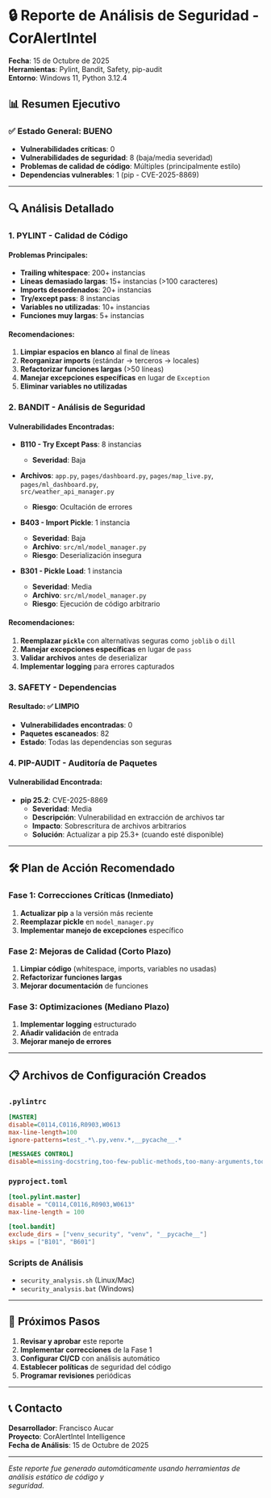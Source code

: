 # 🔒 Reporte de Análisis de Seguridad - CorAlertIntel

**Fecha**: 15 de Octubre de 2025  
**Herramientas**: Pylint, Bandit, Safety, pip-audit  
**Entorno**: Windows 11, Python 3.12.4  

## 📊 Resumen Ejecutivo

### ✅ **Estado General: BUENO**
- **Vulnerabilidades críticas**: 0
- **Vulnerabilidades de seguridad**: 8 (baja/media severidad)
- **Problemas de calidad de código**: Múltiples (principalmente estilo)
- **Dependencias vulnerables**: 1 (pip - CVE-2025-8869)

---

## 🔍 **Análisis Detallado**

### **1. PYLINT - Calidad de Código**

#### **Problemas Principales:**
- **Trailing whitespace**: 200+ instancias
- **Líneas demasiado largas**: 15+ instancias (>100 caracteres)
- **Imports desordenados**: 20+ instancias
- **Try/except pass**: 8 instancias
- **Variables no utilizadas**: 10+ instancias
- **Funciones muy largas**: 5+ instancias

#### **Recomendaciones:**
1. **Limpiar espacios en blanco** al final de líneas
2. **Reorganizar imports** (estándar → terceros → locales)
3. **Refactorizar funciones largas** (>50 líneas)
4. **Manejar excepciones específicas** en lugar de `Exception`
5. **Eliminar variables no utilizadas**

### **2. BANDIT - Análisis de Seguridad**

#### **Vulnerabilidades Encontradas:**
- **B110 - Try Except Pass**: 8 instancias
  - **Severidad**: Baja
- **Archivos**: `app.py`, `pages/dashboard.py`, `pages/map_live.py`, `pages/ml_dashboard.py`, \
      `src/weather_api_manager.py`
  - **Riesgo**: Ocultación de errores

- **B403 - Import Pickle**: 1 instancia
  - **Severidad**: Baja
  - **Archivo**: `src/ml/model_manager.py`
  - **Riesgo**: Deserialización insegura

- **B301 - Pickle Load**: 1 instancia
  - **Severidad**: Media
  - **Archivo**: `src/ml/model_manager.py`
  - **Riesgo**: Ejecución de código arbitrario

#### **Recomendaciones:**
1. **Reemplazar `pickle`** con alternativas seguras como `joblib` o `dill`
2. **Manejar excepciones específicas** en lugar de `pass`
3. **Validar archivos** antes de deserializar
4. **Implementar logging** para errores capturados

### **3. SAFETY - Dependencias**

#### **Resultado: ✅ LIMPIO**
- **Vulnerabilidades encontradas**: 0
- **Paquetes escaneados**: 82
- **Estado**: Todas las dependencias son seguras

### **4. PIP-AUDIT - Auditoría de Paquetes**

#### **Vulnerabilidad Encontrada:**
- **pip 25.2**: CVE-2025-8869
  - **Severidad**: Media
  - **Descripción**: Vulnerabilidad en extracción de archivos tar
  - **Impacto**: Sobrescritura de archivos arbitrarios
  - **Solución**: Actualizar a pip 25.3+ (cuando esté disponible)

---

## 🛠️ **Plan de Acción Recomendado**

### **Fase 1: Correcciones Críticas (Inmediato)**
1. **Actualizar pip** a la versión más reciente
2. **Reemplazar pickle** en `model_manager.py`
3. **Implementar manejo de excepciones** específico

### **Fase 2: Mejoras de Calidad (Corto Plazo)**
1. **Limpiar código** (whitespace, imports, variables no usadas)
2. **Refactorizar funciones largas**
3. **Mejorar documentación** de funciones

### **Fase 3: Optimizaciones (Mediano Plazo)**
1. **Implementar logging** estructurado
2. **Añadir validación** de entrada
3. **Mejorar manejo de errores**

---

## 📋 **Archivos de Configuración Creados**

### **`.pylintrc`**
```ini
[MASTER]
disable=C0114,C0116,R0903,W0613
max-line-length=100
ignore-patterns=test_.*\.py,venv.*,__pycache__.*

[MESSAGES CONTROL]
disable=missing-docstring,too-few-public-methods,too-many-arguments,too-many-locals
```

### **`pyproject.toml`**
```toml
[tool.pylint.master]
disable = "C0114,C0116,R0903,W0613"
max-line-length = 100

[tool.bandit]
exclude_dirs = ["venv_security", "venv", "__pycache__"]
skips = ["B101", "B601"]
```

### **Scripts de Análisis**
- `security_analysis.sh` (Linux/Mac)
- `security_analysis.bat` (Windows)

---

## 🎯 **Próximos Pasos**

1. **Revisar y aprobar** este reporte
2. **Implementar correcciones** de la Fase 1
3. **Configurar CI/CD** con análisis automático
4. **Establecer políticas** de seguridad del código
5. **Programar revisiones** periódicas

---

## 📞 **Contacto**

**Desarrollador**: Francisco Aucar  
**Proyecto**: CorAlertIntel Intelligence  
**Fecha de Análisis**: 15 de Octubre de 2025  

---

*Este reporte fue generado automáticamente usando herramientas de análisis estático de código y \
    seguridad.*
